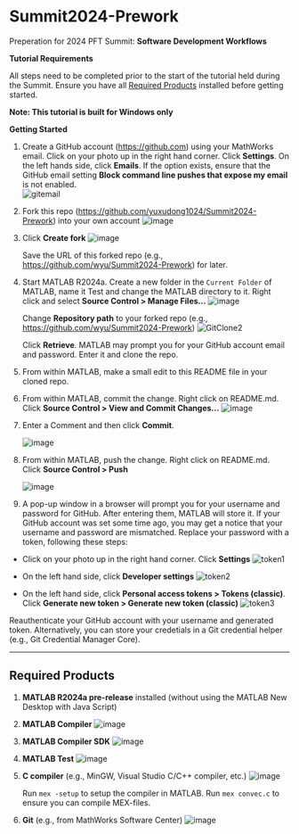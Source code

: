 # Summit2024-Prework


Preperation for 2024 PFT Summit: **Software Development Workflows**

**Tutorial Requirements**

All steps need to be completed prior to the start of the tutorial held during the Summit.  Ensure you have all [Required Products](#required-products) installed before getting started.</p>
**Note: This tutorial is built for Windows only**

**Getting Started**
1. Create a GitHub account (https://github.com) using your MathWorks email.  Click on your photo up in the right hand corner.  Click **Settings**.  On the left hands side, click **Emails**.  If the option exists, ensure that the GitHub email setting **Block command line pushes that expose my email** is not enabled.  
   ![gitemail](gitemail.png) 

2. Fork this repo (https://github.com/yuxudong1024/Summit2024-Prework) into your own account
   ![image](https://github.com/yuxudong1024/Summit2024-Prework/assets/39162415/04944520-92e1-4e56-950b-f9f979e3251e)

3. Click **Create fork**
   ![image](https://github.com/yuxudong1024/Summit2024-Prework/assets/39162415/8f82847a-94b7-4f5b-b946-03f4e5477d0a)

   Save the URL of this forked repo (e.g., https://github.com/wyu/Summit2024-Prework) for later.
   
4. Start MATLAB R2024a.  Create a new folder in the `Current Folder` of MATLAB, name it Test and change the MATLAB directory to it.  Right click and select **Source Control > Manage Files...**
  ![image](https://github.com/yuxudong1024/Summit2024-Prework/assets/39162415/82331997-d2e7-4412-bfe4-4b3497e489d1)

   Change **Repository path** to your forked repo (e.g., https://github.com/wyu/Summit2024-Prework)
   ![GitClone2](GitClone2.png)

   Click **Retrieve**.  MATLAB may prompt you for your GitHub account email and password.  Enter it and clone the repo.

5. From within MATLAB, make a small edit to this README file in your cloned repo.
   
6. From within MATLAB, commit the change.  Right click on README.md.  Click **Source Control > View and Commit Changes...**
   ![image](https://github.com/yuxudong1024/Summit2024-Prework/assets/39162415/bc3a097e-e39c-4697-b070-e225db1b3403)
   
7. Enter a Comment and then click **Commit**.

   ![image](https://github.com/yuxudong1024/Summit2024-Prework/assets/39162415/ebfb0dcf-aa8a-4515-bef3-e0a90b715bc3)

8. From within MATLAB, push the change.  Right click on README.md.  Click **Source Control > Push**
   
   ![image](https://github.com/yuxudong1024/Summit2024-Prework/assets/39162415/d9fd87d9-416c-48aa-926a-683f32545e92)

9. A pop-up window in a browser will prompt you for your username and password for GitHub.  After entering them, MATLAB will store it. If your GitHub account was set some time ago, you may get a notice that your username and password are mismatched.  Replace your password with a token, following these steps:

  * Click on your photo up in the right hand corner.  Click **Settings**
  ![token1](token1.png)

  * On the left hand side, click **Developer settings**
  ![token2](token2.png)

  * On the left hand side, click **Personal access tokens > Tokens (classic)**.  Click **Generate new token > Generate new token (classic)**
  ![token3](token3.png)

   Reauthenticate your GitHub account with your username and generated token.  Alternatively, you can store your credetials in a Git credential helper (e.g., Git Credential Manager Core).
   
***

## Required Products
1. **MATLAB R2024a pre-release** installed (without using the MATLAB New Desktop with Java Script)
2. **MATLAB Compiler**
   ![image](https://github.com/yuxudong1024/Summit2024-Prework/assets/39162415/e86a998c-cb97-4fec-ac4b-1535c6ea8dca)
3. **MATLAB Compiler SDK**
   ![image](https://github.com/yuxudong1024/Summit2024-Prework/assets/39162415/5350db40-5fb4-4464-be37-0e35ec060949)
4. **MATLAB Test**
   ![image](https://github.com/yuxudong1024/Summit2024-Prework/assets/39162415/c4a609a0-c011-41c5-87ba-79e49766eb50)
5. **C compiler** (e.g., MinGW, Visual Studio C/C++ compiler, etc.)
   ![image](https://github.com/yuxudong1024/Summit2024-Prework/assets/39162415/89e2de73-f1d6-4c11-b7e3-3be23f195b87)

     Run `mex -setup` to setup the compiler in MATLAB.  Run `mex convec.c` to ensure you can compile MEX-files.
6. **Git** (e.g., from MathWorks Software Center)
   ![image](https://github.com/yuxudong1024/Summit2024-Prework/assets/39162415/b57387e8-2329-4512-b80b-9ece18ceb1bc)
